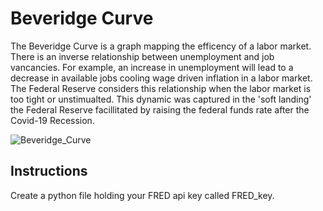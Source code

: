 # Beveridge Curve
The Beveridge Curve is a graph mapping the efficency of a labor market. There is an inverse relationship between unemployment and job vancancies. For example, an increase in unemployment will lead to a decrease in available jobs cooling wage driven inflation in a labor market. The Federal Reserve considers this relationship when the labor market is too tight or unstimualted. This dynamic was captured in the 'soft landing' the Federal Reserve facillitated by raising the federal funds rate after the Covid-19 Recession.

![Beveridge_Curve](https://github.com/user-attachments/assets/8a3731cc-7715-41ab-b7c1-6957e030d45e)

## Instructions
Create a python file holding your FRED api key called FRED_key.
